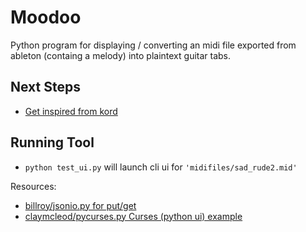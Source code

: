 # Moodoo

Python program for displaying / converting an midi file exported from ableton (containg a melody) into plaintext guitar tabs.

## Next Steps
* [Get inspired from kord](https://github.com/synestematic/kord)

## Running Tool
* `python test_ui.py` will launch cli ui for `'midifiles/sad_rude2.mid'`

Resources:
* [billroy/jsonio.py for put/get](https://gist.github.com/billroy/3761495)
* [claymcleod/pycurses.py Curses (python ui) example](https://gist.github.com/claymcleod/b670285f334acd56ad1c)
